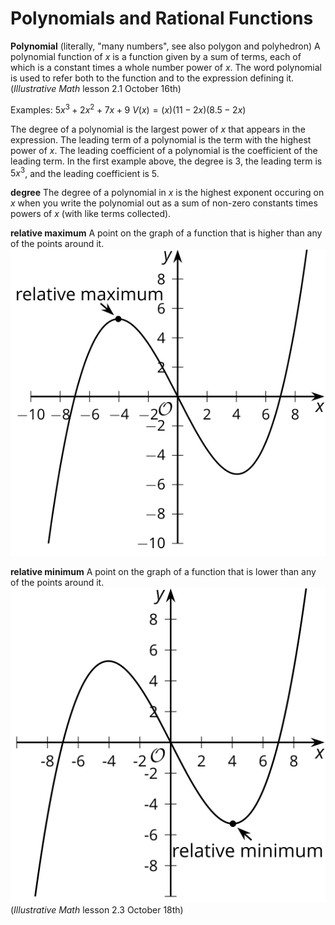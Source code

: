 # Polynomials and Rational Functions

**Polynomial** (literally, "many numbers", see also polygon and polyhedron)
A polynomial function of  $x$ is a function given by a sum of terms, each of which is a constant times a whole number power of $x$. The word polynomial is used to refer both to the function and to the expression defining it.
(*Illustrative Math* lesson 2.1 October 16th)

Examples:
$5x^3+2x^2+7x+9$
$V(x) = (x)(11-2x)(8.5 - 2x)$

The degree of a polynomial is the largest power of $x$ that appears in the expression. The leading term of a polynomial is the term with the highest power of $x$. The leading coefficient of a polynomial is the coefficient of the leading term. In the first example above, the degree is 3, the leading term is $5x^3$, and the leading coefficient is 5.

**degree**
The degree of a polynomial in $x$ is the highest exponent occuring on $x$ when you write the polynomial out as a sum of non-zero constants times powers of $x$ (with like terms collected).

**relative maximum**
A point on the graph of a function that is higher than any of the points around it.
![relative maximum](../graphics/relative-maximum.svg)


**relative minimum**
A point on the graph of a function that is lower than any of the points around it.
![relative minimum](../graphics/relative-minimum.svg)
(*Illustrative Math* lesson 2.3 October 18th)
